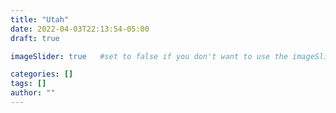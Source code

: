 ```yaml
---
title: "Utah"
date: 2022-04-03T22:13:54-05:00
draft: true

imageSlider: true   #set to false if you don't want to use the imageSlider but a featuredImage

categories: []
tags: []
author: ""
---
```

